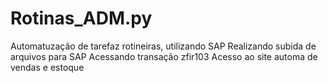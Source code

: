 # Rotinas_ADM.py
Automatuzação de tarefaz rotineiras, utilizando SAP
Realizando subida de arquivos  para SAP Acessando transação zfir103
Acesso ao site  automa  de vendas e  estoque 
